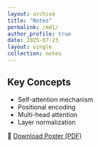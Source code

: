 ```yaml
---
layout: archive
title: "Notes"
permalink: /md1/
author_profile: true
date: 2025-07-23
layout: single
collection: notes
---
```


## Key Concepts

- Self-attention mechanism
- Positional encoding
- Multi-head attention
- Layer normalization

📎 [Download Poster (PDF)](/files/paper1.pdf)
